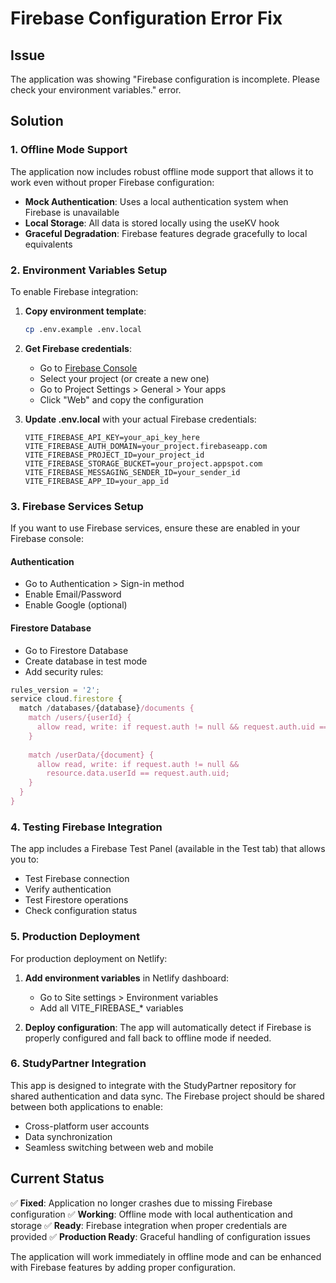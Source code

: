 # Firebase Configuration Error Fix

## Issue
The application was showing "Firebase configuration is incomplete. Please check your environment variables." error.

## Solution

### 1. Offline Mode Support
The application now includes robust offline mode support that allows it to work even without proper Firebase configuration:

- **Mock Authentication**: Uses a local authentication system when Firebase is unavailable
- **Local Storage**: All data is stored locally using the useKV hook
- **Graceful Degradation**: Firebase features degrade gracefully to local equivalents

### 2. Environment Variables Setup
To enable Firebase integration:

1. **Copy environment template**:
   ```bash
   cp .env.example .env.local
   ```

2. **Get Firebase credentials**:
   - Go to [Firebase Console](https://console.firebase.google.com/)
   - Select your project (or create a new one)
   - Go to Project Settings > General > Your apps
   - Click "Web" and copy the configuration

3. **Update .env.local** with your actual Firebase credentials:
   ```env
   VITE_FIREBASE_API_KEY=your_api_key_here
   VITE_FIREBASE_AUTH_DOMAIN=your_project.firebaseapp.com
   VITE_FIREBASE_PROJECT_ID=your_project_id
   VITE_FIREBASE_STORAGE_BUCKET=your_project.appspot.com
   VITE_FIREBASE_MESSAGING_SENDER_ID=your_sender_id
   VITE_FIREBASE_APP_ID=your_app_id
   ```

### 3. Firebase Services Setup

If you want to use Firebase services, ensure these are enabled in your Firebase console:

#### Authentication
- Go to Authentication > Sign-in method
- Enable Email/Password
- Enable Google (optional)

#### Firestore Database
- Go to Firestore Database
- Create database in test mode
- Add security rules:

```javascript
rules_version = '2';
service cloud.firestore {
  match /databases/{database}/documents {
    match /users/{userId} {
      allow read, write: if request.auth != null && request.auth.uid == userId;
    }
    
    match /userData/{document} {
      allow read, write: if request.auth != null && 
        resource.data.userId == request.auth.uid;
    }
  }
}
```

### 4. Testing Firebase Integration

The app includes a Firebase Test Panel (available in the Test tab) that allows you to:
- Test Firebase connection
- Verify authentication
- Test Firestore operations
- Check configuration status

### 5. Production Deployment

For production deployment on Netlify:

1. **Add environment variables** in Netlify dashboard:
   - Go to Site settings > Environment variables
   - Add all VITE_FIREBASE_* variables

2. **Deploy configuration**:
   The app will automatically detect if Firebase is properly configured and fall back to offline mode if needed.

### 6. StudyPartner Integration

This app is designed to integrate with the StudyPartner repository for shared authentication and data sync. The Firebase project should be shared between both applications to enable:

- Cross-platform user accounts
- Data synchronization
- Seamless switching between web and mobile

## Current Status

✅ **Fixed**: Application no longer crashes due to missing Firebase configuration
✅ **Working**: Offline mode with local authentication and storage
✅ **Ready**: Firebase integration when proper credentials are provided
✅ **Production Ready**: Graceful handling of configuration issues

The application will work immediately in offline mode and can be enhanced with Firebase features by adding proper configuration.